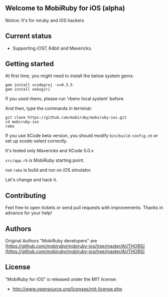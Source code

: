 ## Welcome to MobiRuby for iOS (alpha)

Notice: It's for mruby and iOS hackers

## Current status

- Supporting iOS7, 64bit and Mavericks.


## Getting started

At first time, you might need to install the below system gems:

```
gem install xcodeproj -v=0.3.5
gem install nokogiri
```
If you used rbenv, please run 'rbenv local system' before.


And then, type the commands in terminal:

```
git clone https://github.com/mobiruby/mobiruby-ios.git
cd mobiruby-ios
rake
```

If you use XCode beta version, you should modify ``bin/build-config.sh`` or set up xcode-select correctly.

It's tested only Mavericks and XCode 5.0.x

``src/app.rb`` is MobiRuby starting point. 

run ``rake`` is build and run on iOS simulator.

Let's change and hack it.





## Contributing

Feel free to open tickets or send pull requests with improvements.
Thanks in advance for your help!


## Authors

Original Authors "MobiRuby developers" are [https://github.com/mobiruby/mobiruby-ios/tree/master/AUTHORS](https://github.com/mobiruby/mobiruby-ios/tree/master/AUTHORS)


## License

 "MobiRuby for iOS" is released under the MIT license:

* http://www.opensource.org/licenses/mit-license.php
